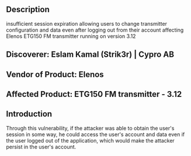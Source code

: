 ## Description

insufficient session expiration allowing users to change transmitter configuration and data even after logging out from their account affecting Elenos ETG150 FM transmitter running on version 3.12

## Discoverer: Eslam Kamal (Strik3r) | Cypro AB
## Vendor of Product: Elenos
## Affected Product: ETG150 FM transmitter - 3.12


## Introduction
Through this vulnerability, if the attacker was able to obtain the user's session in some way, he could access the user's account and data even if the user logged out of the application, which would make the attacker persist in the user's account.

